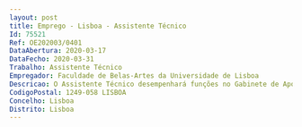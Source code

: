 ```yaml
--- 
layout: post
title: Emprego - Lisboa - Assistente Técnico
Id: 75521
Ref: OE202003/0401
DataAbertura: 2020-03-17
DataFecho: 2020-03-31
Trabalho: Assistente Técnico
Empregador: Faculdade de Belas-Artes da Universidade de Lisboa
Descricao: O Assistente Técnico desempenhará funções no Gabinete de Apoio à Gestão, no secretariado de apoio aos órgãos de gestão, em particular a) Apoiar a atividade dos órgãos colegiais da Faculdade de Belas Artes, preparando as respetivas reuniões  b) Assegurar o expediente geral, bem como o registo e a distribuição pelos serviços da correspondência interna e externa recebida e expedida pela Faculdade de Belas Artes  c) Assegurar a gestão do arquivo corrente e intermédio, mantendo o expediente geral devidamente organizado e atualizado
CodigoPostal: 1249-058 LISBOA
Concelho: Lisboa
Distrito: Lisboa
--- 
```

